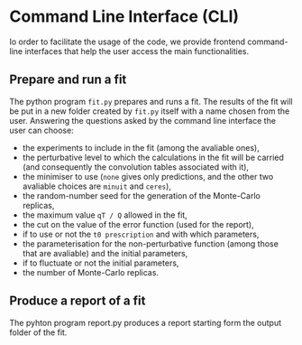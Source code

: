 # Command Line Interface (CLI)

Io order to facilitate the usage of the code, we provide frontend command-line interfaces that help the user access the main functionalities.

## Prepare and run a fit
The python program ``fit.py`` prepares and runs a fit. The results of the fit will be put in a new folder created by ``fit.py`` itself with a name chosen from the user. 
Answering the questions asked by the command line interface the user can choose: 
- the experiments to include in the fit (among the avaliable ones),
- the perturbative level to which the calculations in the fit will be carried (and consequently the convolution tables associated with it), 
- the minimiser to use (``none`` gives only predictions, and the other two avaliable choices are ``minuit`` and ``ceres``), 
- the random-number seed for the generation of the Monte-Carlo replicas, 
- the maximum value ``qT / Q`` allowed in the fit, 
- the cut on the value of the error function (used for the report), 
- if to use or not the ``t0 prescription`` and with which parameters, 
- the parameterisation for the non-perturbative function (among those that are avaliable) and the initial parameters, 
- if to fluctuate or not the initial parameters, 
- the number of Monte-Carlo replicas.

## Produce a report of a fit
The pyhton program report.py produces a report starting form the output folder of the fit. 
